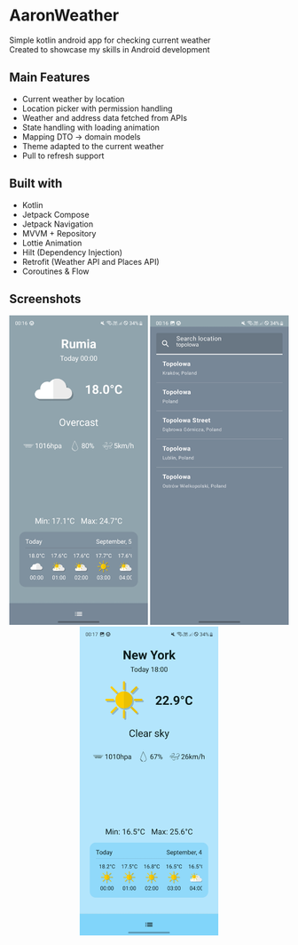 # AaronWeather
Simple kotlin android app for checking current weather  
Created to showcase my skills in Android development  

## Main Features
- Current weather by location
- Location picker with permission handling
- Weather and address data fetched from APIs
- State handling with loading animation
- Mapping DTO → domain models
- Theme adapted to the current weather
- Pull to refresh support

## Built with
- Kotlin
- Jetpack Compose
- Jetpack Navigation
- MVVM + Repository
- Lottie Animation
- Hilt (Dependency Injection)
- Retrofit (Weather API and Places API)
- Coroutines & Flow

## Screenshots
<p align="center">
  <img src="screenshots/screen_1.jpg" alt="Main Screen" width="250"/>
  <img src="screenshots/screen_2.jpg" alt="Drawer" width="250"/>
  <img src="screenshots/screen_3.jpg" alt="Main Screen" width="250"/>
</p>
